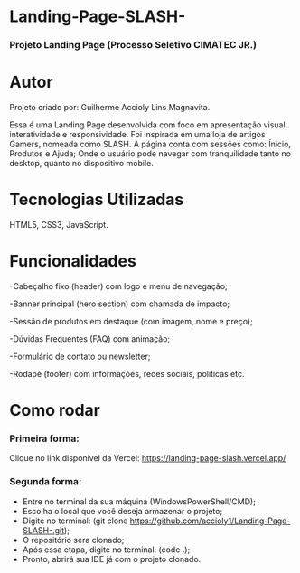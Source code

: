 # Landing-Page-SLASH-
### Projeto Landing Page (Processo Seletivo CIMATEC JR.)


# Autor
Projeto criado por: Guilherme Accioly Lins Magnavita.

Essa é uma Landing Page desenvolvida com foco em apresentação visual, interatividade e responsividade. Foi inspirada em uma loja de artigos Gamers, nomeada como SLASH. A página conta com sessões como: Ínicio, Produtos e Ajuda; Onde o usuário pode navegar com tranquilidade tanto no desktop, quanto no dispositivo mobile.

# Tecnologias Utilizadas
HTML5, CSS3, JavaScript.


# Funcionalidades

-Cabeçalho fixo (header) com logo e menu de navegação;

-Banner principal (hero section) com chamada de impacto;

-Sessão de produtos em destaque (com imagem, nome e preço);

-Dúvidas Frequentes (FAQ) com animação;

-Formulário de contato ou newsletter;

-Rodapé (footer) com informações, redes sociais, políticas etc.


# Como rodar

### Primeira forma:

Clique no link disponível da Vercel: https://landing-page-slash.vercel.app/

### Segunda forma:

- Entre no terminal da sua máquina (WindowsPowerShell/CMD);
- Escolha o local que você deseja armazenar o projeto;
- Digite no terminal: (git clone https://github.com/accioly1/Landing-Page-SLASH-.git);
- O repositório sera clonado;
- Após essa etapa, digite no terminal: (code .);
- Pronto, abrirá sua IDE já com o projeto clonado.
